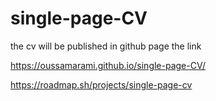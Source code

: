 # single-page-CV

the cv will be published in github page the link

https://oussamarami.github.io/single-page-CV/

https://roadmap.sh/projects/single-page-cv
